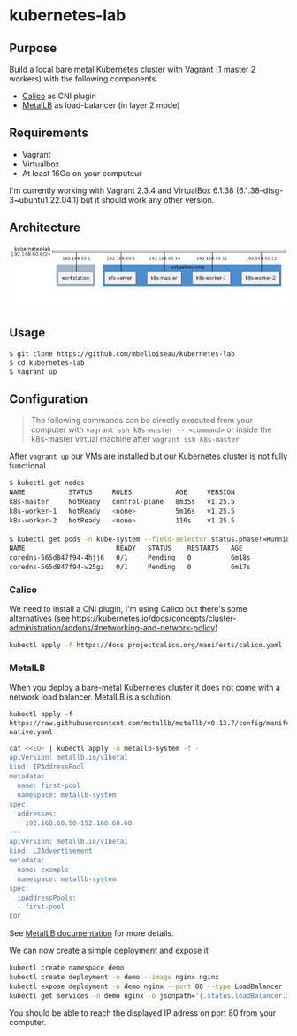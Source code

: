 # kubernetes-lab

## Purpose

Build a local bare metal Kubernetes cluster with Vagrant (1 master 2 workers) with the following components

* [Calico](https://projectcalico.docs.tigera.io/getting-started/kubernetes/) as CNI plugin
* [MetalLB](https://metallb.universe.tf/) as load-balancer (in layer 2 mode)
  
## Requirements

* Vagrant
* Virtualbox
* At least 16Go on your computeur

I'm currently working with Vagrant 2.3.4 and VirtualBox 6.1.38 (6.1.38-dfsg-3~ubuntu1.22.04.1) but it should work any other version.

## Architecture

![architecture](.plantuml/out/architecture/architecture.png)

## Usage

```
$ git clone https://github.com/mbelloiseau/kubernetes-lab
$ cd kubernetes-lab
$ vagrant up
```

## Configuration

> The following commands can be directly executed from your computer with `vagrant ssh k8s-master -- <command>` or inside the k8s-master virtual machine after `vagrant ssh k8s-master`

After `vagrant up` our VMs are installed but our Kubernetes cluster is not fully functional.

```bash
$ kubectl get nodes
NAME           STATUS     ROLES           AGE     VERSION
k8s-master     NotReady   control-plane   8m35s   v1.25.5
k8s-worker-1   NotReady   <none>          5m16s   v1.25.5
k8s-worker-2   NotReady   <none>          110s    v1.25.5

$ kubectl get pods -n kube-system --field-selector status.phase!=Running
NAME                       READY   STATUS    RESTARTS   AGE
coredns-565d847f94-4hjj6   0/1     Pending   0          6m18s
coredns-565d847f94-w25gz   0/1     Pending   0          6m17s
```

### Calico

We need to install a CNI plugin, I'm using Calico but there's some alternatives (see https://kubernetes.io/docs/concepts/cluster-administration/addons/#networking-and-network-policy)

```bash
kubectl apply -f https://docs.projectcalico.org/manifests/calico.yaml
```

### MetalLB

When you deploy a bare-metal Kubernetes cluster it does not come with a network load balancer. MetalLB is a solution.

```
kubectl apply -f https://raw.githubusercontent.com/metallb/metallb/v0.13.7/config/manifests/metallb-native.yaml
```

```bash
cat <<EOF | kubectl apply -n metallb-system -f -
apiVersion: metallb.io/v1beta1
kind: IPAddressPool
metadata:
  name: first-pool
  namespace: metallb-system
spec:
  addresses:
  - 192.168.60.50-192.168.60.60
---
apiVersion: metallb.io/v1beta1
kind: L2Advertisement
metadata:
  name: example
  namespace: metallb-system
spec:
  ipAddressPools:
  - first-pool
EOF
```

See [MetalLB documentation](https://metallb.universe.tf/configuration/) for more details.

We can now create a simple deployment and expose it

```bash
kubectl create namespace demo
kubectl create deployment -n demo --image nginx nginx
kubectl expose deployment -n demo nginx --port 80 --type LoadBalancer
kubectl get services -n demo nginx -o jsonpath='{.status.loadBalancer.ingress[*].ip}'
```

You should be able to reach the displayed IP adress on port 80 from your computer.